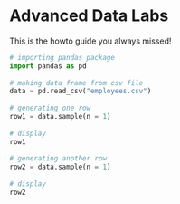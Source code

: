# Advanced Data Labs

This is the howto guide you always missed!

```python
# importing pandas package
import pandas as pd
  
# making data frame from csv file 
data = pd.read_csv("employees.csv")
  
# generating one row 
row1 = data.sample(n = 1)
  
# display
row1
  
# generating another row
row2 = data.sample(n = 1)
  
# display
row2
```
